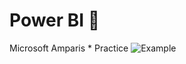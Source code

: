 # Power BI :notebook:
Microsoft Amparis * Practice
![Example](https://github.com/MariaDelCarmenHernandezDiaz/Practice-Power-BI/blob/main/MCHD%20-%20Analisis%20de%20Datos%20(PBI).PNG "Example")
